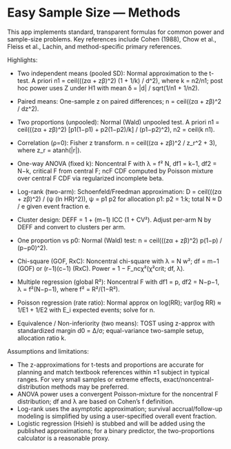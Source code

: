 # Easy Sample Size — Methods

This app implements standard, transparent formulas for common power and sample-size problems. Key references include Cohen (1988), Chow et al., Fleiss et al., Lachin, and method-specific primary references.

Highlights:

- Two independent means (pooled SD): Normal approximation to the t-test. A priori n1 = ceil(((zα + zβ)^2) (1 + 1/k) / d^2), where k = n2/n1; post hoc power uses Z under H1 with mean δ = |d| / sqrt(1/n1 + 1/n2).
- Paired means: One-sample z on paired differences; n = ceil((zα + zβ)^2 / dz^2).
- Two proportions (unpooled): Normal (Wald) unpooled test. A priori n1 = ceil(((zα + zβ)^2) [p1(1−p1) + p2(1−p2)/k] / (p1−p2)^2), n2 = ceil(k n1).
- Correlation (ρ=0): Fisher z transform. n = ceil((zα + zβ)^2 / z_r^2 + 3), where z_r = atanh(|r|).
- One-way ANOVA (fixed k): Noncentral F with λ = f² N, df1 = k−1, df2 = N−k, critical F from central F; ncF CDF computed by Poisson mixture over central F CDF via regularized incomplete beta.
- Log-rank (two-arm): Schoenfeld/Freedman approximation: D = ceil(((zα + zβ)^2) / (ψ (ln HR)^2)), ψ = p1 p2 for allocation p1: p2 = 1:k; total N ≈ D / e given event fraction e.
- Cluster design: DEFF = 1 + (m−1) ICC (1 + CV²). Adjust per-arm N by DEFF and convert to clusters per arm.

- One proportion vs p0: Normal (Wald) test: n = ceil(((zα + zβ)^2) p(1−p) / (p−p0)^2).
- Chi-square (GOF, RxC): Noncentral chi-square with λ = N w²; df = m−1 (GOF) or (r−1)(c−1) (RxC). Power = 1 − F_ncχ²(χ²crit; df, λ).
- Multiple regression (global R²): Noncentral F with df1 = p, df2 = N−p−1, λ = f²(N−p−1), where f² = R²/(1−R²).
- Poisson regression (rate ratio): Normal approx on log(RR); var(log RR) ≈ 1/E1 + 1/E2 with E_i expected events; solve for n.
- Equivalence / Non-inferiority (two means): TOST using z-approx with standardized margin d0 = Δ/σ; equal-variance two-sample setup, allocation ratio k.

Assumptions and limitations:

- The z-approximations for t-tests and proportions are accurate for planning and match textbook references within ±1 subject in typical ranges. For very small samples or extreme effects, exact/noncentral-distribution methods may be preferred.
- ANOVA power uses a convergent Poisson-mixture for the noncentral F distribution; df and λ are based on Cohen’s f definition.
- Log-rank uses the asymptotic approximation; survival accrual/follow-up modeling is simplified by using a user-specified overall event fraction.
- Logistic regression (Hsieh) is stubbed and will be added using the published approximations; for a binary predictor, the two-proportions calculator is a reasonable proxy.
